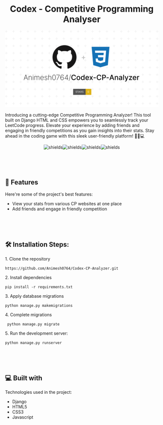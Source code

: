 <h1 align="center" id="title">Codex - Competitive Programming Analyser</h1>

<p align="center"><img src="/codex/assets/Codex-CP-Analyzer.png" alt="project-image"></p>

<p id="description">Introducing a cutting-edge Competitive Programming Analyzer! This tool built on Django HTML and CSS empowers you to seamlessly track your LeetCode progress. Elevate your experience by adding friends and engaging in friendly competitions as you gain insights into their stats. Stay ahead in the coding game with this sleek user-friendly platform! 🚀🌐💻</p>

<p align="center"><img src="https://img.shields.io/badge/django-%238A2BE2" alt="shields"><img src="https://img.shields.io/badge/html-%23f5860f" alt="shields"><img src="https://img.shields.io/badge/css-%230f86f5" alt="shields"><img src="https://img.shields.io/badge/leetcode-%23f5e50f" alt="shields"></p>

  <br>
<br>
<br>
  
<h2>🧐 Features</h2>

Here're some of the project's best features:

*   View your stats from various CP websites at one place
*   Add friends and engage in friendly competition

<br>
<br>
<br>

<h2>🛠️ Installation Steps:</h2>

<p>1. Clone the repository</p>

```
https://github.com/Animesh0764/Codex-CP-Analyzer.git
```

<p>2. Install dependencies</p>

```
pip install -r requirements.txt
```

<p>3. Apply database migrations</p>

```
python manage.py makemigrations
```

<p>4. Complete migrations</p>

```
 python manage.py migrate
```

<p>5. Run the development server:</p>

```
python manage.py runserver
```
<br>
<br>
<br>
  
  
<h2>💻 Built with</h2>

Technologies used in the project:

*   Django
*   HTML5
*   CSS3
*   Javascript
